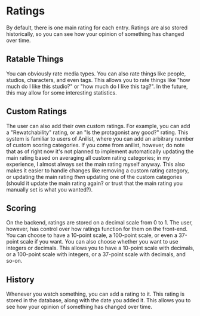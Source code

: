 # Ratings

By default, there is one main rating for each entry. Ratings are also stored historically, so you can see how your opinion of something has changed over time.

## Ratable Things

You can obviously rate media types. You can also rate things like people, studios, characters, and even tags. This allows you to rate things like "how much do I like this studio?" or "how much do I like this tag?". In the future, this may allow for some interesting statistics.

## Custom Ratings

The user can also add their own custom ratings. For example, you can add a "Rewatchability" rating, or an "Is the protagonist any good?" rating. This system is familiar to users of Anilist, where you can add an arbitrary number of custom scoring categories. If you come from anilist, however, do note that as of right now it's not planned to implement automatically updating the main rating based on averaging all custom rating categories; in my experience, I almost always set the main rating myself anyway. This also makes it easier to handle changes like removing a custom rating category, or updating the main rating *then* updating one of the custom categories (should it update the main rating again? or trust that the main rating you manually set is what you wanted?).

## Scoring

On the backend, ratings are stored on a decimal scale from 0 to 1. The user, however, has control over how ratings function for them on the front-end. You can choose to have a 10-point scale, a 100-point scale, or even a 37-point scale if you want. You can also choose whether you want to use integers or decimals. This allows you to have a 10-point scale with decimals, or a 100-point scale with integers, or a 37-point scale with decimals, and so-on.

<!-- TODO:
- [ ] create the frontend system for changing rating scale; ideally the user can specify what their max is and if they want decimal or integer. so a 37-point integer scale should be possible, probably, even though it's silly.
-->

## History

Whenever you watch something, you can add a rating to it. This rating is stored in the database, along with the date you added it. This allows you to see how your opinion of something has changed over time.
